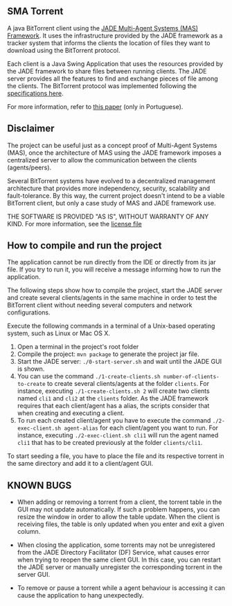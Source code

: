 SMA Torrent
-----------

A java BitTorrent client using the [JADE Multi-Agent Systems (MAS) Framework](http://jade.tilab.com).
It uses the infrastructure provided by the JADE framework as a tracker system that informs the clients the location of files they want to download using the BitTorrent protocol.

Each client is a Java Swing Application that uses the resources provided by the JADE framework to share files between running clients. The JADE server provides all the features to find and exchange pieces of file among the clients.
The BitTorrent protocol was implemented following the [specifications here](https://wiki.theory.org/BitTorrentSpecification).

For more information, refer to [this paper](paper-sma-torrent.pdf) (only in Portuguese).

Disclaimer 
----------
The project can be useful just as a concept proof of Multi-Agent Systems (MAS), once the architecture of MAS using the JADE framework imposes a centralized server to allow the communication between the clients (agents/peers). 

Several BitTorrent systems have evolved to a decentralized management architecture that provides more independency, security, scalability and fault-tolerance. By this way, the current project doesn't intend to be a viable BitTorrent client, but only a case study of MAS and JADE framework use.

THE SOFTWARE IS PROVIDED "AS IS", WITHOUT WARRANTY OF ANY KIND. For more information, see the [license file](LICENSE)

How to compile and run the project
-----------------------------------

The application cannot be run directly from the IDE or directly from its jar file.
If you try to run it, you will receive a message informing how to run the application.

The following steps show how to compile the project, start the JADE server and create several clients/agents in the same machine in order to test the BitTorrent client without needing several computers and network configurations.

Execute the following commands in a terminal of a Unix-based operating system, such as Linux or Mac OS X.

1. Open a terminal in the project's root folder
1. Compile the project: `mvn package` to generate the project jar file.
1. Start the JADE server: `./0-start-server.sh` and wait until the JADE GUI is shown.
1. You can use the command `./1-create-clients.sh number-of-clients-to-create` to create several clients/agents at the folder `clients`. For instance, executing `./1-create-clients.sh 2` will create two clients named `cli1` and `cli2` at the `clients` folder. As the JADE framework requires that each client/agent has a alias, the scripts consider that when creating and executing a client. 
1. To run each created client/agent you have to execute the command `./2-exec-client.sh agent-alias` for each client/agent you want to run. For instance, executing `./2-exec-client.sh cli1` will run the agent named `cli1` that has to be created previously at the folder `clients/cli1`.


To start seeding a file, you have to place the file and its respective torrent in the same directory and add it to a client/agent GUI.


KNOWN BUGS
-----------

- When adding or removing a torrent from a client, the torrent table in the GUI may not update automatically. If such a problem happens, you can resize the window in order to allow the table update. When the client is receiving files, the table is only updated when you enter and exit a given column.

- When closing the application, some torrents may not be unregistered from the JADE Directory Facilitator (DF) Service, what causes error when trying to reopen the same client GUI. In this case, you can restart the JADE server or manually unregister the corresponding torrent in the server GUI.

- To remove or pause a torrent while a agent behaviour is accessing it can cause the application to hang unexpectedly.
